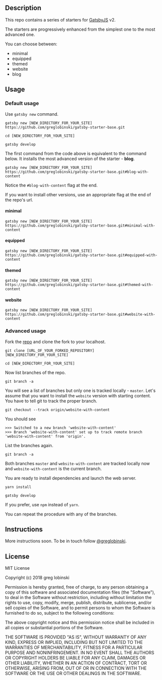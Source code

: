 ## Description

This repo contains a series of starters for [GatsbyJS](https://gatsbyjs.org) v2.

The starters are progressively enhanced from the simplest one to the most advanced one.

You can choose between:

- minimal
- equipped
- themed
- website
- blog

## Usage

### Default usage

Use `gatsby new` command.

```
gatsby new [NEW_DIRECTORY_FOR_YOUR_SITE] https://github.com/greglobinski/gatsby-starter-base.git

cd [NEW_DIRECTORY_FOR_YOUR_SITE]

gatsby develop
```

The first command from the code above is equivalent to the command below. It installs the most advanced version of the starter - **blog**.

```
gatsby new [NEW_DIRECTORY_FOR_YOUR_SITE] https://github.com/greglobinski/gatsby-starter-base.git#blog-with-content
```

Notice the `#blog-with-content` flag at the end.

If you want to install other versions, use an appropriate flag at the end of the repo's url.

#### minimal

```
gatsby new [NEW_DIRECTORY_FOR_YOUR_SITE] https://github.com/greglobinski/gatsby-starter-base.git#minimal-with-content
```

#### equipped

```
gatsby new [NEW_DIRECTORY_FOR_YOUR_SITE] https://github.com/greglobinski/gatsby-starter-base.git#equipped-with-content
```

#### themed

```
gatsby new [NEW_DIRECTORY_FOR_YOUR_SITE] https://github.com/greglobinski/gatsby-starter-base.git#themed-with-content
```

#### website

```
gatsby new [NEW_DIRECTORY_FOR_YOUR_SITE] https://github.com/greglobinski/gatsby-starter-base.git#website-with-content
```

### Advanced usage

Fork the [repo](https://github.com/greglobinski/gatsby-starter-kit) and clone the fork to your localhost.

```
git clone [URL_OF_YOUR_FORKED_REPOSITORY] [NEW_DIRECTORY_FOR_YOUR_SITE]

cd [NEW_DIRECTORY_FOR_YOUR_SITE]
```

Now list branches of the repo.

```
git branch -a
```

You will see a list of branches but only one is tracked locally - `master`.
Let's assume that you want to install the `website` version with starting content. You have to tell git to track the proper branch.

```
git checkout --track origin/website-with-content
```

You should see

```
>>> Switched to a new branch 'website-with-content'
>>> Branch 'website-with-content' set up to track remote branch 'website-with-content' from 'origin'.
```

List the branches again.

```
git branch -a
```

Both branches `master` and `website-with-content` are tracked locally now and `website-with-content` is the current branch.

You are ready to install dependencies and launch the web server.

```
yarn install

gatsby develop
```

If you prefer, use `npm` instead of `yarn`.

You can repeat the procedure with any of the branches.

## Instructions

More instructions soon. To be in touch follow [@greglobinski](https://twitter.com/greglobinski).

## License

MIT License

Copyright (c) 2018 greg lobinski

Permission is hereby granted, free of charge, to any person obtaining a copy
of this software and associated documentation files (the "Software"), to deal
in the Software without restriction, including without limitation the rights
to use, copy, modify, merge, publish, distribute, sublicense, and/or sell
copies of the Software, and to permit persons to whom the Software is
furnished to do so, subject to the following conditions:

The above copyright notice and this permission notice shall be included in all
copies or substantial portions of the Software.

THE SOFTWARE IS PROVIDED "AS IS", WITHOUT WARRANTY OF ANY KIND, EXPRESS OR
IMPLIED, INCLUDING BUT NOT LIMITED TO THE WARRANTIES OF MERCHANTABILITY,
FITNESS FOR A PARTICULAR PURPOSE AND NONINFRINGEMENT. IN NO EVENT SHALL THE
AUTHORS OR COPYRIGHT HOLDERS BE LIABLE FOR ANY CLAIM, DAMAGES OR OTHER
LIABILITY, WHETHER IN AN ACTION OF CONTRACT, TORT OR OTHERWISE, ARISING FROM,
OUT OF OR IN CONNECTION WITH THE SOFTWARE OR THE USE OR OTHER DEALINGS IN THE
SOFTWARE.
